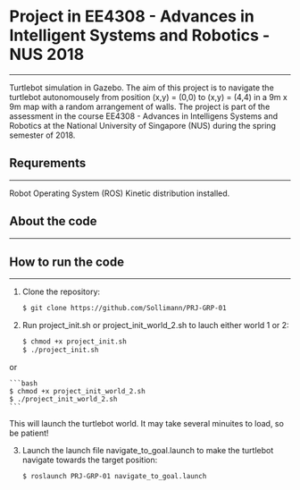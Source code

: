 # Project in EE4308 - Advances in Intelligent Systems and Robotics - NUS 2018 #
--------------------------
Turtlebot simulation in Gazebo. The aim of this project is to navigate the turtlebot autonomousely from position (x,y) = (0,0) to (x,y) = (4,4) in a 9m x 9m map with a random arrangement of walls. The project is part of the assessment in the course EE4308 - Advances in Intelligens Systems and Robotics at the National University of Singapore (NUS) during the spring semester of 2018. 


## Requrements ##
--------------------------
Robot Operating System (ROS) Kinetic distribution installed. 


## About the code ## 
-------------------------


## How to run the code ## 
-------------------------
1. Clone the repository: 
	```bash
	$ git clone https://github.com/Sollimann/PRJ-GRP-01
	```

2. Run project\_init.sh or project\_init\_world_2.sh to lauch either world 1 or 2:
	```bash
	$ chmod +x project_init.sh
	$ ./project_init.sh
	```
or

	```bash
	$ chmod +x project_init_world_2.sh
	$ ./project_init_world_2.sh
	```

This will launch the turtlebot world. It may take several minuites to load, so be patient! 

3. Launch the launch file navigate\_to\_goal.launch to make the turtlebot navigate towards the target position:

	```bash
	$ roslaunch PRJ-GRP-01 navigate_to_goal.launch 
	```

